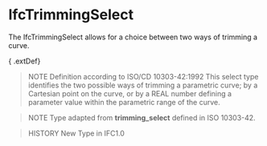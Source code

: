 # IfcTrimmingSelect

The IfcTrimmingSelect allows for a choice between two ways of trimming a curve.

{ .extDef}
> NOTE Definition according to ISO/CD 10303-42:1992
> This select type identifies the two possible ways of trimming a parametric curve; by a Cartesian point on the curve, or by a REAL number defining a parameter value within the parametric range of the curve.

> NOTE Type adapted from **trimming_select** defined in ISO 10303-42.

> HISTORY New Type in IFC1.0

